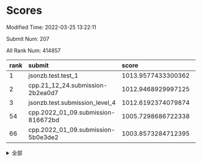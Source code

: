 # Scores

Modified Time: 2022-03-25 13:22:11

Submit Num: 207

All Rank Num: 414857

| rank |               submit               |       score        |       sigma        | pk_num |
| :--- | :--------------------------------- | :----------------- | :----------------- | :----- |
| 1    | jsonzb.test.test_1                 | 1013.9577433300362 | 0.8289604799677297 | 8016   |
| 2    | cpp.21_12_24.submission-2b2ea0d7   | 1012.9468929997125 | 0.8086350104432924 | 8016   |
| 3    | jsonzb.test.submission_level_4     | 1012.6192374079874 | 0.7929858191958689 | 8015   |
| 54   | cpp.2022_01_09.submission-816672bd | 1005.7298686722338 | 0.7158632019488177 | 8015   |
| 66   | cpp.2022_01_09.submission-5b0e3de2 | 1003.8573284712395 | 0.7279408234421302 | 8021   |


<details>
<summary>全部</summary>

| rank |                 submit                 |       score        |       sigma        | pk_num |
| :--- | :------------------------------------- | :----------------- | :----------------- | :----- |
| 1    | jsonzb.test.test_1                     | 1013.9577433300362 | 0.8289604799677297 | 8016   |
| 2    | cpp.21_12_24.submission-2b2ea0d7       | 1012.9468929997125 | 0.8086350104432924 | 8016   |
| 3    | jsonzb.test.submission_level_4         | 1012.6192374079874 | 0.7929858191958689 | 8015   |
| 4    | gobigger.level_3.submission_level_3_30 | 1012.3324518806166 | 0.7702698248945424 | 8015   |
| 5    | gobigger.level_3.submission_level_3_22 | 1011.1704047221139 | 0.7721677402607142 | 8012   |
| 6    | gobigger.level_3.submission_level_3_27 | 1011.1612158676212 | 0.7658150332556933 | 8016   |
| 7    | gobigger.level_3.submission_level_3_32 | 1010.7735946503785 | 0.8014776490584915 | 8019   |
| 8    | gobigger.level_3.submission_level_3_45 | 1010.7631205480177 | 0.7627714351362794 | 8010   |
| 9    | gobigger.level_3.submission_level_3_43 | 1010.6276015481119 | 0.774825436211434  | 8019   |
| 10   | gobigger.level_3.submission_level_3_40 | 1010.5891421691223 | 0.7592602508784199 | 8013   |
| 11   | gobigger.level_3.submission_level_3_1  | 1010.4493346835001 | 0.7839070292322164 | 8015   |
| 12   | gobigger.level_3.submission_level_3_18 | 1010.3468327579421 | 0.7773342151971557 | 8014   |
| 13   | gobigger.level_3.submission_level_3_49 | 1010.3346364734771 | 0.7543099027405711 | 8013   |
| 14   | gobigger.level_3.submission_level_3_3  | 1010.3081269271096 | 0.7713771907795062 | 8011   |
| 15   | gobigger.level_3.submission_level_3_19 | 1010.2973420234418 | 0.7617703787608459 | 8013   |
| 16   | gobigger.level_3.submission_level_3_11 | 1010.2368975805856 | 0.7575612784348484 | 8017   |
| 17   | gobigger.level_3.submission_level_3_36 | 1010.1803004316946 | 0.7478193617711316 | 8017   |
| 18   | gobigger.level_3.submission_level_3_25 | 1010.1739699343166 | 0.768901515959804  | 8015   |
| 19   | gobigger.level_3.submission_level_3_23 | 1010.1666445911643 | 0.7619979834399525 | 8018   |
| 20   | gobigger.level_3.submission_level_3_13 | 1010.1085472765935 | 0.7596192862946595 | 8017   |
| 21   | gobigger.level_3.submission_level_3_28 | 1010.1012426216802 | 0.75738261952227   | 8021   |
| 22   | gobigger.level_3.submission_level_3_47 | 1010.07037699738   | 0.76080271203037   | 8022   |
| 23   | gobigger.level_3.submission_level_3_16 | 1010.0574703699078 | 0.7756317235814001 | 8017   |
| 24   | gobigger.level_3.submission_level_3_5  | 1010.0151336293798 | 0.7501960936294002 | 8022   |
| 25   | gobigger.level_3.submission_level_3_39 | 1009.9231296498693 | 0.7635196779029635 | 8020   |
| 26   | gobigger.level_3.submission_level_3_46 | 1009.915126828626  | 0.7430938187164119 | 8019   |
| 27   | gobigger.level_3.submission_level_3_21 | 1009.890341488351  | 0.7477541069027028 | 8011   |
| 28   | gobigger.level_3.submission_level_3_48 | 1009.8672630356242 | 0.749490337711739  | 8017   |
| 29   | gobigger.level_3.submission_level_3_6  | 1009.8415790459571 | 0.737266348982332  | 8018   |
| 30   | gobigger.level_3.submission_level_3_14 | 1009.8011459110991 | 0.7466457849259681 | 8015   |
| 31   | gobigger.level_3.submission_level_3_26 | 1009.8009789807254 | 0.7655584546168477 | 8016   |
| 32   | gobigger.level_3.submission_level_3_8  | 1009.7442641174168 | 0.7478339074868283 | 8019   |
| 33   | gobigger.level_3.submission_level_3_24 | 1009.740102179381  | 0.7546343387691798 | 8020   |
| 34   | gobigger.level_3.submission_level_3_2  | 1009.7013477220747 | 0.7524945875832113 | 8015   |
| 35   | gobigger.level_3.submission_level_3_10 | 1009.6982599682907 | 0.7435508051846846 | 8016   |
| 36   | gobigger.level_3.submission_level_3_35 | 1009.6370633901254 | 0.7450318696640853 | 8020   |
| 37   | gobigger.level_3.submission_level_3_33 | 1009.477809298005  | 0.768800637644921  | 8023   |
| 38   | gobigger.level_3.submission_level_3_15 | 1009.425654388348  | 0.7549026081350667 | 8016   |
| 39   | gobigger.level_3.submission_level_3_34 | 1009.3769779114369 | 0.7351087490759757 | 8018   |
| 40   | gobigger.level_3.submission_level_3_41 | 1009.3765919160169 | 0.7425319756406735 | 8018   |
| 41   | gobigger.level_3.submission_level_3_7  | 1009.267067311571  | 0.7554730597415852 | 8019   |
| 42   | gobigger.level_3.submission_level_3_44 | 1009.2401009932067 | 0.7344797785965224 | 8024   |
| 43   | gobigger.level_3.submission_level_3_12 | 1009.2291484518454 | 0.7488200873994353 | 8020   |
| 44   | gobigger.level_3.submission_level_3_42 | 1009.1898089855888 | 0.748055504055211  | 8020   |
| 45   | gobigger.level_3.submission_level_3_37 | 1008.9810506698161 | 0.7625559378585622 | 8021   |
| 46   | gobigger.level_3.submission_level_3_4  | 1008.9425248758279 | 0.7489984982011372 | 8018   |
| 47   | gobigger.level_3.submission_level_3_9  | 1008.920227898831  | 0.7449553894496986 | 8018   |
| 48   | gobigger.level_3.submission_level_3_31 | 1008.8663399294363 | 0.7527798999446792 | 8019   |
| 49   | gobigger.level_3.submission_level_3_29 | 1008.8491724743105 | 0.752012738347556  | 8011   |
| 50   | gobigger.level_3.submission_level_3_17 | 1008.7233776594636 | 0.724194266325566  | 8012   |
| 51   | gobigger.level_3.submission_level_3_20 | 1008.6641166135685 | 0.731515794170586  | 8018   |
| 52   | gobigger.level_3.submission_level_3_38 | 1008.1803540509446 | 0.7270236191738826 | 8018   |
| 53   | gobigger.level_3.submission_level_3_0  | 1008.0843146538767 | 0.7325582148346993 | 8022   |
| 54   | cpp.2022_01_09.submission-816672bd     | 1005.7298686722338 | 0.7158632019488177 | 8015   |
| 55   | gobigger.level_1.submission_level_1_15 | 1004.6032035067977 | 0.7253530137827071 | 8020   |
| 56   | gobigger.level_1.submission_level_1_24 | 1004.5554849375844 | 0.7304229460082036 | 8015   |
| 57   | gobigger.level_1.submission_level_1_6  | 1004.5031787329473 | 0.7156593979462887 | 8016   |
| 58   | gobigger.level_1.submission_level_1_2  | 1004.4261059346047 | 0.7041452229357623 | 8017   |
| 59   | gobigger.level_1.submission_level_1_13 | 1004.345758120574  | 0.7062643268708162 | 8014   |
| 60   | gobigger.level_1.submission_level_1_12 | 1004.1715845648722 | 0.7182100789866274 | 8017   |
| 61   | gobigger.level_1.submission_level_1_17 | 1003.9872178929589 | 0.7299143195506375 | 8018   |
| 62   | gobigger.level_1.submission_level_1_7  | 1003.9752660056438 | 0.7210119961491614 | 8016   |
| 63   | gobigger.level_1.submission_level_1_11 | 1003.9283749420968 | 0.7131966391389317 | 8016   |
| 64   | gobigger.level_1.submission_level_1_19 | 1003.9008909248781 | 0.7107734217259549 | 8012   |
| 65   | gobigger.level_1.submission_level_1_34 | 1003.8879048947176 | 0.7085182005333595 | 8012   |
| 66   | cpp.2022_01_09.submission-5b0e3de2     | 1003.8573284712395 | 0.7279408234421302 | 8021   |
| 67   | gobigger.level_1.submission_level_1_46 | 1003.8401415389843 | 0.72774806685179   | 8020   |
| 68   | gobigger.level_1.submission_level_1_38 | 1003.7270717232697 | 0.7141299051853253 | 8016   |
| 69   | gobigger.level_1.submission_level_1_21 | 1003.6629167354247 | 0.7021626012895182 | 8013   |
| 70   | gobigger.level_1.submission_level_1_10 | 1003.6417921600798 | 0.7164263719811937 | 8013   |
| 71   | gobigger.level_1.submission_level_1_23 | 1003.5514927270291 | 0.7136696628832854 | 8014   |
| 72   | gobigger.level_1.submission_level_1_45 | 1003.5478743226714 | 0.70587720156272   | 8015   |
| 73   | gobigger.level_1.submission_level_1_0  | 1003.546610605563  | 0.7084155898893801 | 8017   |
| 74   | gobigger.level_1.submission_level_1_37 | 1003.5349962841282 | 0.7051245644294963 | 8010   |
| 75   | gobigger.level_1.submission_level_1_16 | 1003.5278197235906 | 0.7127750788257415 | 8018   |
| 76   | gobigger.level_1.submission_level_1_47 | 1003.4849905019244 | 0.7158928225426605 | 8022   |
| 77   | gobigger.level_1.submission_level_1_35 | 1003.3961103142902 | 0.7120960276717233 | 8016   |
| 78   | gobigger.level_1.submission_level_1_31 | 1003.3957683029478 | 0.7177100077730965 | 8014   |
| 79   | gobigger.level_1.submission_level_1_9  | 1003.3779992397979 | 0.7040091811640994 | 8014   |
| 80   | gobigger.level_1.submission_level_1_36 | 1003.3566929816365 | 0.7253135686111221 | 8023   |
| 81   | gobigger.level_1.submission_level_1_14 | 1003.338598585739  | 0.7187247094324571 | 8016   |
| 82   | gobigger.level_1.submission_level_1_42 | 1003.3289956191347 | 0.729166393943695  | 8022   |
| 83   | gobigger.level_1.submission_level_1_27 | 1003.3271707105977 | 0.7050604168971392 | 8018   |
| 84   | gobigger.level_1.submission_level_1_28 | 1003.3098741774351 | 0.7155725440208469 | 8017   |
| 85   | gobigger.level_1.submission_level_1_49 | 1003.3063397898486 | 0.7251069161298741 | 8017   |
| 86   | gobigger.level_1.submission_level_1_39 | 1003.2051616791872 | 0.7183034528450203 | 8019   |
| 87   | gobigger.level_1.submission_level_1_25 | 1003.1349283313938 | 0.7182537845050777 | 8015   |
| 88   | gobigger.level_1.submission_level_1_44 | 1003.0096455985691 | 0.708889469010348  | 8019   |
| 89   | gobigger.level_1.submission_level_1_43 | 1002.9934229340734 | 0.7210831577013209 | 8016   |
| 90   | gobigger.level_1.submission_level_1_5  | 1002.9808736145429 | 0.70476987412734   | 8019   |
| 91   | gobigger.level_1.submission_level_1_3  | 1002.9497173215506 | 0.7125368347258076 | 8021   |
| 92   | gobigger.level_1.submission_level_1_40 | 1002.9389419487328 | 0.7158877703665079 | 8020   |
| 93   | gobigger.level_1.submission_level_1_20 | 1002.9319665141783 | 0.7196716331550291 | 8017   |
| 94   | gobigger.level_1.submission_level_1_29 | 1002.8944304357482 | 0.7045330843891979 | 8021   |
| 95   | gobigger.level_1.submission_level_1_4  | 1002.8691996380102 | 0.7084553592322009 | 8015   |
| 96   | gobigger.level_1.submission_level_1_30 | 1002.8193355709598 | 0.7192586663691136 | 8018   |
| 97   | gobigger.level_1.submission_level_1_8  | 1002.7780405976509 | 0.7161426466749372 | 8021   |
| 98   | gobigger.level_1.submission_level_1_26 | 1002.7342485385235 | 0.7171774858602171 | 8022   |
| 99   | gobigger.level_1.submission_level_1_41 | 1002.731058797497  | 0.72051019191775   | 8015   |
| 100  | gobigger.level_1.submission_level_1_32 | 1002.5241066505215 | 0.7144678783702175 | 8019   |
| 101  | gobigger.level_1.submission_level_1_18 | 1002.4996808365992 | 0.7113212474504755 | 8011   |
| 102  | gobigger.level_1.submission_level_1_48 | 1002.4777512380418 | 0.7223366860950774 | 8017   |
| 103  | gobigger.level_1.submission_level_1_1  | 1002.417824098827  | 0.7166433984949057 | 8020   |
| 104  | gobigger.level_1.submission_level_1_22 | 1002.412061550727  | 0.7182120904234224 | 8015   |
| 105  | gobigger.level_1.submission_level_1_33 | 1001.8061577916923 | 0.7180051329568456 | 8015   |
| 106  | gobigger.random.submission_random_24   | 997.9312571252228  | 0.7157792216027786 | 8016   |
| 107  | gobigger.random.submission_random_31   | 997.4121163713415  | 0.7186197788883341 | 8017   |
| 108  | gobigger.random.submission_random_41   | 997.370573454075   | 0.7015939212466681 | 8011   |
| 109  | gobigger.random.submission_random_35   | 997.242578122781   | 0.7084408000937148 | 8016   |
| 110  | gobigger.random.submission_random_14   | 997.1215241598591  | 0.7117089813424249 | 8016   |
| 111  | gobigger.random.submission_random_43   | 996.7457212834215  | 0.7058887211537197 | 8017   |
| 112  | gobigger.random.submission_random_29   | 996.5800020057758  | 0.7121383245057568 | 8016   |
| 113  | gobigger.random.submission_random_27   | 996.566276143238   | 0.7082841423583872 | 8020   |
| 114  | gobigger.random.submission_random_47   | 996.539630817941   | 0.7180780940750776 | 8013   |
| 115  | gobigger.random.submission_random_15   | 996.497742381067   | 0.704611717582153  | 8012   |
| 116  | gobigger.random.submission_random_18   | 996.4675377682744  | 0.6978692914471746 | 8018   |
| 117  | gobigger.random.submission_random_39   | 996.3066682330435  | 0.7273318072775944 | 8018   |
| 118  | gobigger.random.submission_random_4    | 996.2813820890261  | 0.7078637303407728 | 8020   |
| 119  | gobigger.random.submission_random_20   | 996.2134269599529  | 0.717991166466906  | 8019   |
| 120  | gobigger.random.submission_random_25   | 996.1810094112237  | 0.7127269177295419 | 8020   |
| 121  | gobigger.random.submission_random_2    | 996.1338346113063  | 0.718972408390145  | 8017   |
| 122  | gobigger.random.submission_random_30   | 996.0204001210097  | 0.7109403321526373 | 8014   |
| 123  | gobigger.random.submission_random_45   | 995.9393813807703  | 0.706376643879261  | 8016   |
| 124  | gobigger.random.submission_random_16   | 995.9207020365892  | 0.7140612550170105 | 8022   |
| 125  | gobigger.random.submission_random_13   | 995.9181497443307  | 0.7132973778112041 | 8015   |
| 126  | gobigger.random.submission_random_38   | 995.908915428067   | 0.7148578153207612 | 8015   |
| 127  | gobigger.random.submission_random_49   | 995.8748803566983  | 0.709771671708287  | 8013   |
| 128  | gobigger.random.submission_random_5    | 995.8369449669531  | 0.6996512401494591 | 8015   |
| 129  | gobigger.random.submission_random_42   | 995.8016234881662  | 0.710494675832984  | 8013   |
| 130  | gobigger.random.submission_random_21   | 995.7878105690577  | 0.715125153254843  | 8015   |
| 131  | gobigger.random.submission_random_10   | 995.7769472638278  | 0.717167452205126  | 8011   |
| 132  | gobigger.random.submission_random_26   | 995.7755914689719  | 0.7102181228768755 | 8017   |
| 133  | gobigger.random.submission_random_17   | 995.7486715632394  | 0.7107188241064144 | 8016   |
| 134  | gobigger.random.submission_random_12   | 995.720248741903   | 0.7217547591790738 | 8012   |
| 135  | gobigger.random.submission_random_46   | 995.7117597746382  | 0.7107432804215885 | 8019   |
| 136  | gobigger.random.submission_random_28   | 995.7018083496289  | 0.7089532556236827 | 8013   |
| 137  | gobigger.random.submission_random_22   | 995.6808797107761  | 0.7072290727755643 | 8019   |
| 138  | gobigger.random.submission_random_33   | 995.6684883692081  | 0.7155678294480918 | 8013   |
| 139  | gobigger.random.submission_random_48   | 995.6562817928374  | 0.70075288452554   | 8014   |
| 140  | gobigger.random.submission_random_23   | 995.6100868069085  | 0.7257693050074651 | 8015   |
| 141  | gobigger.random.submission_random_8    | 995.5563634037248  | 0.7228747396228153 | 8015   |
| 142  | gobigger.random.submission_random_1    | 995.5231693589483  | 0.7125958731883463 | 8013   |
| 143  | gobigger.random.submission_random_3    | 995.5068540022004  | 0.7153916744036165 | 8016   |
| 144  | gobigger.random.submission_random_7    | 995.467331077945   | 0.7231589999467822 | 8021   |
| 145  | gobigger.random.submission_random_40   | 995.4596813487858  | 0.7001557812859283 | 8021   |
| 146  | gobigger.random.submission_random_32   | 995.4047897453507  | 0.7340693564541687 | 8015   |
| 147  | gobigger.random.submission_random_11   | 995.3409167009564  | 0.715304883436139  | 8017   |
| 148  | gobigger.random.submission_random_19   | 995.2091287189046  | 0.7147901087738022 | 8016   |
| 149  | gobigger.random.submission_random_44   | 995.1882355836317  | 0.7226814133185548 | 8016   |
| 150  | gobigger.random.submission_random_37   | 995.1378321155534  | 0.6968289218452729 | 8011   |
| 151  | gobigger.level_2.submission_level_2_4  | 994.7317626709845  | 0.7199954509314789 | 8020   |
| 152  | gobigger.random.submission_random_9    | 994.6235549176438  | 0.7104920552126397 | 8018   |
| 153  | gobigger.level_2.submission_level_2_32 | 994.6231756713195  | 0.7220771259990986 | 8013   |
| 154  | gobigger.random.submission_random_36   | 994.5392213846076  | 0.7258495277706835 | 8017   |
| 155  | gobigger.random.submission_random_0    | 994.4420485271111  | 0.7326477799439151 | 8012   |
| 156  | gobigger.random.submission_random_6    | 994.3676691792258  | 0.7288574262201523 | 8015   |
| 157  | gobigger.random.submission_random_34   | 994.1170025610376  | 0.7133692379641842 | 8018   |
| 158  | gobigger.level_2.submission_level_2_6  | 993.9864616384675  | 0.7359974070732618 | 8021   |
| 159  | gobigger.level_2.submission_level_2_48 | 993.9790352288225  | 0.7354616864470058 | 8018   |
| 160  | gobigger.level_2.submission_level_2_46 | 993.8889751937543  | 0.7387759887738735 | 8019   |
| 161  | gobigger.level_2.submission_level_2_21 | 993.8413888949021  | 0.7350687261317953 | 8016   |
| 162  | gobigger.level_2.submission_level_2_10 | 993.464173265155   | 0.7342337638737549 | 8020   |
| 163  | gobigger.level_2.submission_level_2_2  | 993.3269151928092  | 0.7481714737994695 | 8008   |
| 164  | gobigger.level_2.submission_level_2_20 | 993.2873367720429  | 0.7317418706009401 | 8012   |
| 165  | gobigger.level_2.submission_level_2_42 | 993.1847624229915  | 0.7421002684067652 | 8016   |
| 166  | gobigger.level_2.submission_level_2_3  | 993.0343596723789  | 0.7344326648085099 | 8013   |
| 167  | gobigger.level_2.submission_level_2_38 | 992.9379336750201  | 0.7463160937437606 | 8017   |
| 168  | gobigger.level_2.submission_level_2_36 | 992.9116661164642  | 0.7481509935762862 | 8011   |
| 169  | gobigger.level_2.submission_level_2_22 | 992.7537117648959  | 0.7324179372062544 | 8018   |
| 170  | gobigger.level_2.submission_level_2_26 | 992.7351224125266  | 0.7217300846450909 | 8018   |
| 171  | gobigger.level_2.submission_level_2_15 | 992.7076135748937  | 0.7401787438071457 | 8015   |
| 172  | gobigger.level_2.submission_level_2_39 | 992.6603731124694  | 0.7405004350011634 | 8014   |
| 173  | gobigger.level_2.submission_level_2_47 | 992.6022307312876  | 0.7493226453809421 | 8014   |
| 174  | gobigger.level_2.submission_level_2_5  | 992.5216536863057  | 0.7332624385382488 | 8017   |
| 175  | gobigger.level_2.submission_level_2_37 | 992.5050604743626  | 0.7360535112022509 | 8012   |
| 176  | gobigger.level_2.submission_level_2_28 | 992.479583154082   | 0.7322105214417154 | 8014   |
| 177  | gobigger.level_2.submission_level_2_8  | 992.3713032986857  | 0.7624565539325552 | 8017   |
| 178  | gobigger.level_2.submission_level_2_0  | 992.3366613027     | 0.7526133427207097 | 8014   |
| 179  | gobigger.level_2.submission_level_2_18 | 992.281252130444   | 0.7577572167366197 | 8014   |
| 180  | gobigger.level_2.submission_level_2_45 | 992.234461499736   | 0.7322900863447687 | 8015   |
| 181  | gobigger.level_2.submission_level_2_13 | 992.2282355178236  | 0.7430822068215993 | 8013   |
| 182  | gobigger.level_2.submission_level_2_16 | 992.1268201475095  | 0.7327643198608368 | 8016   |
| 183  | gobigger.level_2.submission_level_2_29 | 992.1268056700078  | 0.7686342415139024 | 8019   |
| 184  | gobigger.level_2.submission_level_2_19 | 992.1240124670809  | 0.7391458658892224 | 8016   |
| 185  | gobigger.level_2.submission_level_2_1  | 992.1111130803953  | 0.7484753556677639 | 8013   |
| 186  | gobigger.level_2.submission_level_2_23 | 992.1060234912659  | 0.7427190736567161 | 8015   |
| 187  | gobigger.level_2.submission_level_2_11 | 992.0737957799494  | 0.7415674808634044 | 8013   |
| 188  | gobigger.level_2.submission_level_2_41 | 992.0259376804562  | 0.7410288952636829 | 8015   |
| 189  | gobigger.level_2.submission_level_2_27 | 991.9888772496616  | 0.7553516054754847 | 8015   |
| 190  | gobigger.level_2.submission_level_2_14 | 991.9255191612331  | 0.7688123761900129 | 8018   |
| 191  | gobigger.level_2.submission_level_2_31 | 991.9139204122548  | 0.7592873876519027 | 8018   |
| 192  | gobigger.level_2.submission_level_2_49 | 991.8691478730346  | 0.7497862554117106 | 8018   |
| 193  | gobigger.level_2.submission_level_2_24 | 991.7478846640925  | 0.7469287904199606 | 8021   |
| 194  | gobigger.level_2.submission_level_2_40 | 991.7286767546202  | 0.7590911217395685 | 8016   |
| 195  | gobigger.level_2.submission_level_2_34 | 991.5742723095977  | 0.7392625597083101 | 8012   |
| 196  | gobigger.level_2.submission_level_2_7  | 991.4614177934259  | 0.7748198567708626 | 8016   |
| 197  | gobigger.level_2.submission_level_2_35 | 991.4172017382574  | 0.7467888136095359 | 8022   |
| 198  | gobigger.level_2.submission_level_2_17 | 991.3814293781152  | 0.7694244084568745 | 8025   |
| 199  | gobigger.level_2.submission_level_2_44 | 991.3057733533996  | 0.7663683139024813 | 8019   |
| 200  | gobigger.level_2.submission_level_2_9  | 991.2389047247061  | 0.7434639104534325 | 8022   |
| 201  | gobigger.level_2.submission_level_2_12 | 991.1928279929659  | 0.7526507733063981 | 8024   |
| 202  | gobigger.level_2.submission_level_2_33 | 991.1221319037337  | 0.762126100562058  | 8015   |
| 203  | gobigger.level_2.submission_level_2_43 | 991.021306086461   | 0.7650267626272295 | 8014   |
| 204  | gobigger.level_2.submission_level_2_30 | 990.9066071475758  | 0.750358018388992  | 8017   |
| 205  | gobigger.level_2.submission_level_2_25 | 989.677124101599   | 0.760388128079338  | 8020   |
| 206  | gobigger.none.submission_none_0        | 978.5718540776313  | 1.2089448664160825 | 8019   |
| 207  | gobigger.none.submission_none_1        | 976.304393430951   | 1.4559450399663982 | 8017   |

</details>